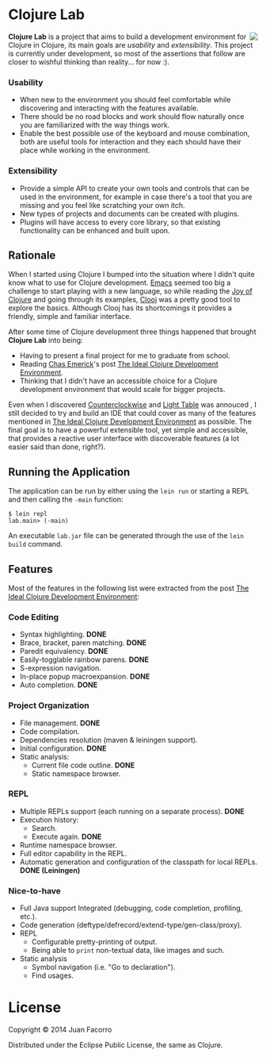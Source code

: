 # Clojure Lab

<img src="https://raw.github.com/jfacorro/clojure-lab/master/resources/logo.png" align="right" style="float:right" />

**Clojure Lab** is a project that aims to build a development environment for Clojure in Clojure, its main goals are *usability* and *extensibility*. This project is currently under development, so most of the assertions that follow are closer to wishful thinking than reality... for now :).

### Usability

- When new to the environment you should feel comfortable while discovering and interacting with the features available.
- There should be no road blocks and work should flow naturally once you are familiarized with the way things work.
- Enable the best possible use of the keyboard and mouse combination, both are useful tools for interaction and they each should have their place while working in the environment.

### Extensibility

- Provide a simple API to create your own tools and controls that can be used in the environment, for example in case there's a tool that you are missing and you feel like scratching your own itch.
- New types of projects and documents can be created with plugins.
- Plugins will have access to every core library, so that existing functionality can be enhanced and built upon.

## Rationale

When I started using Clojure I bumped into the situation where I didn't quite know what to use for Clojure development. [Emacs][6] seemed too big a challenge to start playing with a new language, so while reading the [Joy of Clojure][7] and going through its examples, [Clooj][4] was a pretty good tool to explore the basics. Although Clooj has its shortcomings it provides a friendly, simple and familiar interface.

After some time of Clojure development three things happened that brought **Clojure Lab** into being:

- Having to present a final project for me to graduate from school.
- Reading [Chas Emerick][2]'s post [The Ideal Clojure Development Environment][1].
- Thinking that I didn't have an accessible choice for a Clojure development environment that would scale for bigger projects.

Even when I discovered [Counterclockwise][3] and [Light Table][5] was annouced , I still decided to try and build an IDE that could cover as many of the features mentioned in [The Ideal Clojure Development Environment][1] as possible. The final goal is to have a powerful extensible tool, yet simple and accessible, that provides a reactive user interface with discoverable features (a lot easier said than done, right?).

## Running the Application

The application can be run by either using the `lein run` or starting a REPL and then calling the `-main` function:

    $ lein repl
    lab.main> (-main)

An executable `lab.jar` file can be generated through the use of the `lein build` command.

## Features

Most of the features in the following list were extracted from the post [The Ideal Clojure Development Environment][1]:

### Code Editing

- Syntax highlighting. **DONE**
- Brace, bracket, paren matching. **DONE**
- Paredit equivalency. **DONE**
- Easily-togglable rainbow parens. **DONE**
- S-expression navigation.
- In-place popup macroexpansion. **DONE**
- Auto completion. **DONE**

### Project Organization

- File management. **DONE**
- Code compilation.
- Dependencies resolution (maven & leiningen support).
- Initial configuration. **DONE**
- Static analysis:
    - Current file code outline. **DONE**
    - Static namespace browser.

### REPL
- Multiple REPLs support (each running on a separate process). **DONE**
- Execution history:
    - Search.
    - Execute again. **DONE**
- Runtime namespace browser.
- Full editor capability in the REPL.
- Automatic generation and configuration of the classpath for local REPLs. **DONE (Leiningen)**

### Nice-to-have
- Full Java support Integrated (debugging, code completion, profiling, etc.).
- Code generation (deftype/defrecord/extend-type/gen-class/proxy).
- REPL
    - Configurable pretty-printing of output.
    - Being able to `print` non-textual data, like images and such.
- Static analysis
    - Symbol navigation (i.e. "Go to declaration").
    - Find usages.

# License

Copyright © 2014 Juan Facorro

Distributed under the Eclipse Public License, the same as Clojure.

  [1]: http://cemerick.com/ideal-clojure-development-environment/
  [2]: http://cemerick.com/
  [3]: https://code.google.com/p/counterclockwise/
  [4]: https://github.com/arthuredelstein/clooj
  [5]: http://www.lighttable.com/
  [6]: http://www.gnu.org/software/emacs/
  [7]: http://joyofclojure.com/
